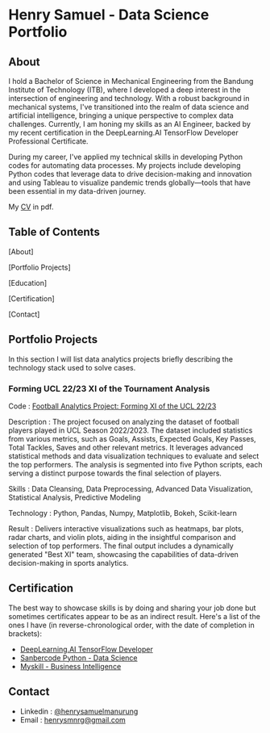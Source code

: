 # Henry Samuel - Data Science Portfolio

## About
I hold a Bachelor of Science in Mechanical Engineering from the Bandung Institute of Technology (ITB), where I developed a deep interest in the intersection of engineering and technology. With a robust background in mechanical systems, I've transitioned into the realm of data science and artificial intelligence, bringing a unique perspective to complex data challenges. Currently, I am honing my skills as an AI Engineer, backed by my recent certification in the DeepLearning.AI TensorFlow Developer Professional Certificate.

During my career, I've applied my technical skills in developing Python codes for automating data processes. My projects include developing Python codes that leverage data to drive decision-making and innovation and using Tableau to visualize pandemic trends globally—tools that have been essential in my data-driven journey.

My [CV]() in pdf.


## Table of Contents
[About]

[Portfolio Projects]

[Education]

[Certification]

[Contact]


## Portfolio Projects
In this section I will list data analytics projects briefly describing the technology stack used to solve cases.


### Forming UCL 22/23 XI of the Tournament Analysis
Code : [Football Analytics Project: Forming XI of the UCL 22/23](https://github.com/nrysam/UCL22_23/edit/main/README.md)

Description : The project focused on analyzing the dataset of football players played in UCL Season 2022/2023. The dataset included statistics from various metrics, such as Goals, Assists, Expected Goals, Key Passes, Total Tackles, Saves and other relevant metrics. It leverages advanced statistical methods and data visualization techniques to evaluate and select the top performers. The analysis is segmented into five Python scripts, each serving a distinct purpose towards the final selection of players.

Skills : Data Cleansing, Data Preprocessing, Advanced Data Visualization, Statistical Analysis, Predictive Modeling

Technology : Python, Pandas, Numpy, Matplotlib, Bokeh, Scikit-learn

Result : Delivers interactive visualizations such as heatmaps, bar plots, radar charts, and violin plots, aiding in the insightful comparison and selection of top performers. The final output includes a dynamically generated "Best XI" team, showcasing the capabilities of data-driven decision-making in sports analytics.

## Certification
The best way to showcase skills is by doing and sharing your job done but sometimes certificates appear to be as an indirect result. Here's a list of the ones I have (in reverse-chronological order, with the date of completion in brackets):
- [DeepLearning.AI TensorFlow Developer](https://www.coursera.org/account/accomplishments/specialization/MB9V3F39KHDV)
- [Sanbercode Python - Data Science](https://drive.google.com/file/d/1KybHKJjWyMmv62HraneGQdVUSwdMjye2/view)
- [Myskill - Business Intelligence](https://drive.google.com/file/d/1gBKZcsQ4FDSdom1Oi_jzhcNTbXFk5Vy2/view)

## Contact
- Linkedin : [@henrysamuelmanurung](https://www.linkedin.com/in/henry-samuel-manurung)
- Email : [henrysmnrg@gmail.com](mailto:henrysmnrg@gmail.com)
